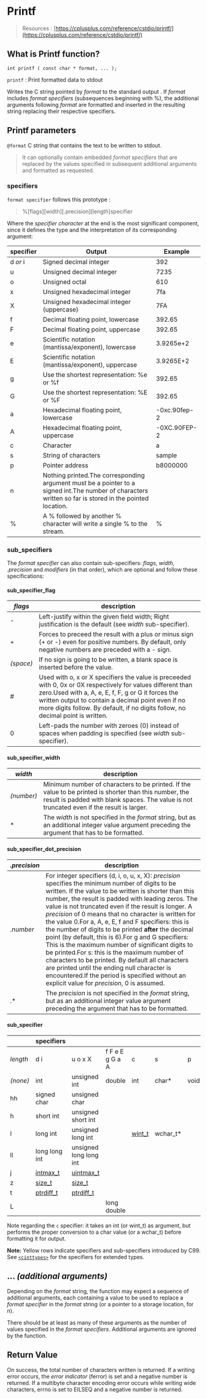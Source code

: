# Printf
> Resources :
> [https://cplusplus.com/reference/cstdio/printf/](https://cplusplus.com/reference/cstdio/printf/)

## What is Printf function?

```
int printf ( const char * format, ... );
```

`printf` : Print formatted data to stdout

Writes the C string pointed by _format_ to the standard output . If _format_ includes _format specifiers_ (subsequences beginning with %), the additional arguments following _format_ are formatted and inserted in the resulting string replacing their respective specifiers.

## Printf parameters

`@format` C string that contains the text to be written to stdout.

> It can optionally contain embedded _format specifiers_ that are replaced by the values specified in subsequent additional arguments and formatted as requested.

### specifiers

`format specifier` follows this prototype :

>%\[flags\]\[width\]\[.precision\]\[length\]specifier

Where the _specifier character_ at the end is the most significant component, since it defines the type and the interpretation of its corresponding argument:

| specifier | Output | Example |
| --- | --- | --- |
| d _or_ i | Signed decimal integer | 392 |
| u | Unsigned decimal integer | 7235 |
| o | Unsigned octal | 610 |
| x | Unsigned hexadecimal integer | 7fa |
| X | Unsigned hexadecimal integer (uppercase) | 7FA |
| f | Decimal floating point, lowercase | 392.65 |
| F | Decimal floating point, uppercase | 392.65 |
| e | Scientific notation (mantissa/exponent), lowercase | 3.9265e+2 |
| E | Scientific notation (mantissa/exponent), uppercase | 3.9265E+2 |
| g | Use the shortest representation: %e or %f | 392.65 |
| G | Use the shortest representation: %E or %F | 392.65 |
| a | Hexadecimal floating point, lowercase | \-0xc.90fep-2 |
| A | Hexadecimal floating point, uppercase | \-0XC.90FEP-2 |
| c | Character | a |
| s | String of characters | sample |
| p | Pointer address | b8000000 |
| n | Nothing printed.The corresponding argument must be a pointer to a signed int.The number of characters written so far is stored in the pointed location. |  |
| % | A % followed by another % character will write a single % to the stream. | % |

### sub_specifiers

The _format specifier_ can also contain sub-specifiers: _flags_, _width_, _.precision_ and _modifiers_ (in that order), which are optional and follow these specifications:

#### sub_specifier_flag

| _flags_ | description |
| --- | --- |
| \- | Left-justify within the given field width; Right justification is the default (see _width_ sub-specifier). |
| + | Forces to preceed the result with a plus or minus sign (+ or \-) even for positive numbers. By default, only negative numbers are preceded with a \- sign. |
| _(space)_ | If no sign is going to be written, a blank space is inserted before the value. |
| # | Used with o, x or X specifiers the value is preceeded with 0, 0x or 0X respectively for values different than zero.Used with a, A, e, E, f, F, g or G it forces the written output to contain a decimal point even if no more digits follow. By default, if no digits follow, no decimal point is written. |
| 0 | Left-pads the number with zeroes (0) instead of spaces when padding is specified (see _width_ sub-specifier). |

#### sub_specifier_width

| _width_ | description |
| --- | --- |
| _(number)_ | Minimum number of characters to be printed. If the value to be printed is shorter than this number, the result is padded with blank spaces. The value is not truncated even if the result is larger. |
| \* | The _width_ is not specified in the _format_ string, but as an additional integer value argument preceding the argument that has to be formatted. |

#### sub_specifier_dot_precision

| _.precision_ | description |
| --- | --- |
| ._number_ | For integer specifiers (d, i, o, u, x, X): _precision_ specifies the minimum number of digits to be written. If the value to be written is shorter than this number, the result is padded with leading zeros. The value is not truncated even if the result is longer. A _precision_ of 0 means that no character is written for the value 0.For a, A, e, E, f and F specifiers: this is the number of digits to be printed **after** the decimal point (by default, this is 6).For g and G specifiers: This is the maximum number of significant digits to be printed.For s: this is the maximum number of characters to be printed. By default all characters are printed until the ending null character is encountered.If the period is specified without an explicit value for _precision_, 0 is assumed.|
| .\* | The _precision_ is not specified in the _format_ string, but as an additional integer value argument preceding the argument that has to be formatted. |The _length_ sub-specifier modifies the length of the data type. This is a chart showing the types used to interpret the corresponding arguments with and without _length_ specifier (if a different type is used, the proper type promotion or conversion is performed, if allowed):

#### sub_specifier

|  | specifiers | | | | | | |
| --- | --- |---|---|---|---|---|---|
| _length_ | d i | u o x X | f F e E g G a A | c | s | p | n |
| _(none)_ | int | unsigned int | double | int | char\* | void\* | int\* |
| hh | signed char | unsigned char | | | | | signed char\* |
| h | short int | unsigned short int | | | | | short int\* |
| l | long int | unsigned long int | | [wint\_t](https://cplusplus.com/wint_t) | wchar\_t\* | | long int\* |
| ll | long long int | unsigned long long int | | | | | long long int\* |
| j | [intmax\_t](https://cplusplus.com/intmax_t) | [uintmax\_t](https://cplusplus.com/uintmax_t) | | | | | [intmax\_t](https://cplusplus.com/intmax_t)\* |
| z | [size\_t](https://cplusplus.com/size_t) | [size\_t](https://cplusplus.com/size_t) | | | | | [size\_t](https://cplusplus.com/size_t)\* |
| t | [ptrdiff\_t](https://cplusplus.com/ptrdiff_t) | [ptrdiff\_t](https://cplusplus.com/ptrdiff_t) | | | | | [ptrdiff\_t](https://cplusplus.com/ptrdiff_t)\* |
| L | | | long double | | | | |

Note regarding the `c` specifier: it takes an int (or wint_t) as argument, but performs the proper conversion to a char value (or a wchar_t) before formatting it for output.

**Note:** Yellow rows indicate specifiers and sub-specifiers introduced by C99. See [`<cinttypes>`](https://cplusplus.com/%3Ccinttypes%3E) for the specifiers for extended types.

## ... _(additional arguments)_

Depending on the _format_ string, the function may expect a sequence of additional arguments, each containing a value to be used to replace a _format specifier_ in the _format_ string (or a pointer to a storage location, for n).

There should be at least as many of these arguments as the number of values specified in the _format specifiers_. Additional arguments are ignored by the function.

## Return Value

On success, the total number of characters written is returned.
If a writing error occurs, the _error indicator_ (ferror) is set and a negative number is returned. If a multibyte character encoding error occurs while writing wide characters, errno is set to EILSEQ and a negative number is returned.
